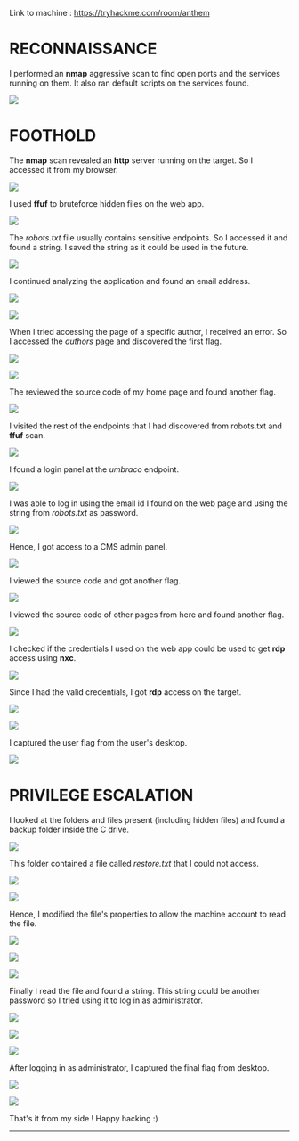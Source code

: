 Link to machine : https://tryhackme.com/room/anthem

# RECONNAISSANCE

I performed an **nmap** aggressive scan to find open ports and the services running on them. It also ran default scripts on the services found.

![](IMAGES/1.png)

# FOOTHOLD

The **nmap** scan revealed an **http** server running on the target. So I accessed it from my browser.

![](IMAGES/2.png)

I used **ffuf** to bruteforce hidden files on the web app.

![](IMAGES/3.png)

The *robots.txt* file usually contains sensitive endpoints. So I accessed it and found a string. I saved the string as it could be used in the future.

![](IMAGES/4.png)

I continued analyzing the application and found an email address.

![](IMAGES/5.png)

![](IMAGES/6.png)

When I tried accessing the page of a specific author, I received an error. So I accessed the *authors* page and discovered the first flag.

![](IMAGES/7.png)

![](IMAGES/8.png)

The reviewed the source code of my home page and found another flag.

![](IMAGES/9.png)

I visited the rest of the endpoints that I had discovered from robots.txt and **ffuf** scan.

![](IMAGES/10.png)

I found a login panel at the *umbraco* endpoint.

![](IMAGES/11.png)

I was able to log in using the email id I found on the web page and using the string from *robots.txt* as password.

![](IMAGES/12.png)

Hence, I got access to a CMS admin panel.

![](IMAGES/13.png)

I viewed the source code and got another flag.

![](IMAGES/14.png)

I viewed the source code of other pages from here and found another flag.

![](IMAGES/15.png)

I checked if the credentials I used on the web app could be used to get **rdp** access using **nxc**.

![](IMAGES/16.png)

Since I had the valid credentials, I got **rdp** access on the target.

![](IMAGES/17.png)

![](IMAGES/18.png)

I captured the user flag from the user's desktop.

![](IMAGES/19.png)

# PRIVILEGE ESCALATION

I looked at the folders and files present (including hidden files) and found a backup folder inside the C drive.

![](IMAGES/20.png)

This folder contained a file called *restore.txt* that I could not access.

![](IMAGES/21.png)

![](IMAGES/22.png)

Hence, I modified the file's properties to allow the machine account to read the file.

![](IMAGES/23.png)

![](IMAGES/24.png)

![](IMAGES/25.png)

Finally I read the file and found a string. This string could be another password so I tried using it to log in as administrator.

![](../MYSTICORP/IMAGES/26.png)

![](IMAGES/26.png)

![](IMAGES/27.png)

After logging in as administrator, I captured the final flag from desktop.

![](IMAGES/28.png)

![](IMAGES/29.png)

That's it from my side !
Happy hacking :)

---

